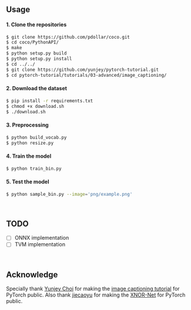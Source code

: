 ## Usage 


#### 1. Clone the repositories
```bash
$ git clone https://github.com/pdollar/coco.git
$ cd coco/PythonAPI/
$ make
$ python setup.py build
$ python setup.py install
$ cd ../../
$ git clone https://github.com/yunjey/pytorch-tutorial.git
$ cd pytorch-tutorial/tutorials/03-advanced/image_captioning/
```

#### 2. Download the dataset

```bash
$ pip install -r requirements.txt
$ chmod +x download.sh
$ ./download.sh
```

#### 3. Preprocessing

```bash
$ python build_vocab.py   
$ python resize.py
```

#### 4. Train the model

```bash
$ python train_bin.py    
```

#### 5. Test the model 

```bash
$ python sample_bin.py --image='png/example.png'
```

<br>

## TODO

- [ ] ONNX implementation
- [ ] TVM implementation

<br>

## Acknowledge
Specially thank [Yunjey Choi](https://github.com/yunjey) for making the [image captioning tutorial](https://github.com/yunjey/pytorch-tutorial/tree/master/tutorials/03-advanced/image_captioning) for PyTorch public. Also thank [jiecaoyu](https://github.com/jiecaoyu) for making the [XNOR-Net](https://github.com/jiecaoyu/XNOR-Net-PyTorch) for PyTorch public.
